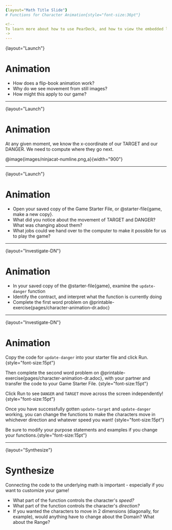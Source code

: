 ```yaml
---
{layout="Math Title Slide"}
# Functions for Character Animation{style="font-size:36pt"}

<!--
To learn more about how to use PearDeck, and how to view the embedded links on these slides without going into present mode visit https://help.peardeck.com/en
->
---
```

{layout="Launch"}
# Animation 

- How does a flip-book animation work?
- Why do we see movement from still images? 
- How might this apply to our game? 

<!--How does a flip-book animation work? Each page of the book is slightly different, and the pages go so fast that the motion looks smooth.

Why do we see movement from still images?
Our eyes fill in the gaps between rapidly changing images.

How might this apply to our game?
If we change image coordinates a little bit at a time, they will appear to move.
-->

---
{layout="Launch"}
# Animation

At any given moment, we know the x-coordinate of our TARGET and our DANGER. 
We need to compute where they go next.

@image{images/ninjacat-numline.png,a}{width="900"}

<!--
Select 2 student volunteers - one to be TARGET, one to be DANGER. Start with just TARGET.
- Have the class select a starting x- and y-coordinate for the TARGET, and have the volunteer move to that position on the number line or coordinate plane.
- The TARGET character moves by 50 (pixels) on each frame of the game.
- When they hear "update target" followed by their current location, the TARGET takes a step in the negative direction, moving down the x-axis by 50 (pixels).
- We make TARGET move by calling out update-target(300, 200), update-target(250, 100), etc.
- How quickly could I get TARGET to move across the classroom?
- After practicing with TARGET, add DANGER in.
- DANGER takes a step in the positive direction when they hear "update danger" followed by their current x-coordinate.
- We make DANGER move by calling out update-danger(40, 92), update-danger(39, 18), etc.
- On a standard number line, if the DANGER is moving to the right, is its x-coordinate increasing or decreasing?
- Practice this a few times with your volunteer, asking the class what their new x-coordinate is each time. Then have the other students call the update-danger function.
-->

---
{layout="Launch"}
# Animation

- Open your saved copy of the Game Starter File, or @starter-file{game, make a new copy}.
- What did you notice about the movement of TARGET and DANGER? What was changing about them?
- What jobs could we hand over to the computer to make it possible for us to play the game? 

<!--
	What did you notice about the movement of TARGET and DANGER? What was changing about them?

Answers will vary: they were moving horizontally, their x-coordinates were changing, they were not moving smoothly, etc.

What jobs could we hand over to the computer to make it possible for us to play the game? The computer could handle automatically moving TARGET and DANGER, then we could control the movement of PLAYER.
-->

---
{layout="Investigate-DN"}
# Animation

- In your saved copy of the @starter-file{game}, examine the `update-danger` function
- Identify the contract, and interpret what the function is currently doing
- Complete the first word problem on @printable-exercise{pages/character-animation-dr.adoc}

---
{layout="Investigate-DN"}
# Animation

Copy the code for `update-danger` into your starter file and click Run.{style="font-size:15pt"}

Then complete the second word problem on @printable-exercise{pages/character-animation-dr.adoc}, with your partner and transfer the code to your Game Starter File.  {style="font-size:15pt"}

Click Run to see `DANGER` and `TARGET` move across the screen independently!{style="font-size:15pt"}

Once you have successfully gotten `update-target` and `update-danger` working, you can change the functions to make the characters move in whichever direction and whatever speed you want!  {style="font-size:15pt"}

Be sure to modify your purpose statements and examples if you change your functions.{style="font-size:15pt"}

---
{layout="Synthesize"}

# Synthesize
Connecting the code to the underlying math is important - especially if you want to customize your game!

- What part of the function controls the character's _speed?_
- What part of the function controls the character's _direction?_
- If you wanted the characters to move in 2 dimensions (diagonally, for example), would anything have to change about the Domain? What about the Range?
